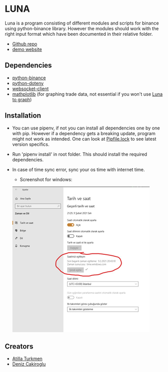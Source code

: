 # LUNA
Luna is a program consisting of different modules and scripts for binance using python-binance library. However
the modules should work with the right input format which have been documented in their relative folder. 
- [Github repo](https://github.com/DBC201/Luna)
- [demo website](https://bogdanoff.pw)

## Dependencies
- [python-binance](https://github.com/sammchardy/python-binance)
- [python-dotenv](https://pypi.org/project/python-dotenv/)
- [websocket-client](https://pypi.org/project/websocket-client/)
- [mathplotlib](https://pypi.org/project/matplotlib/) 
  (for graphing trade data, not essential if you won't use [Luna to graph](luna_modules/trade_analysis))

## Installation
- You can use pipenv, if not you can install all dependencies one by one with pip. However if a dependency gets a breaking update,
  program might not work as intended. One can look at [Pipfile.lock](Pipfile.lock) to see latest version specifics.
- Run 'pipenv install' in root folder. This should install the required dependencies.
- In case of time sync error, sync your os time with internet time.
    - Screenshot for windows:
    
    ![windows time sync](./docs/pictures/sync%20internet%20time.png)

## Creators
- [Atilla Turkmen](https://github.com/atillaturkmen)
- [Deniz Cakiroglu](https://github.com/DBC201)
